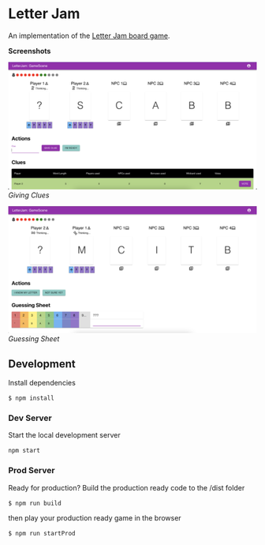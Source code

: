 # Letter Jam

An implementation of the [Letter Jam board game](https://boardgamegeek.com/boardgame/275467/letter-jam).

**Screenshots**

![Giving Clues](docs/letterjam-giving-clues.png)
_Giving Clues_

![Guessing Sheet](docs/letterjam-guessing-sheet.png)
_Guessing Sheet_

## Development

Install dependencies

```
$ npm install
```

### Dev Server

Start the local development server

```
npm start
```

### Prod Server

Ready for production? Build the production ready code to the /dist folder

```
$ npm run build
```

then play your production ready game in the browser

```
$ npm run startProd
```
